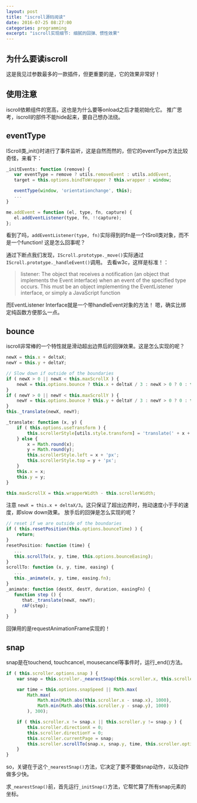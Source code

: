 ```yaml
---
layout: post
title: "iscroll源码阅读"
date: 2016-07-25 08:27:00
categories: programming
excerpt: "iscroll实现细节: 细腻的回弹、惯性效果"
---
```


## 为什么要读iscroll

这是我见过参数最多的一款插件，但更重要的是，它的效果非常好！

## 使用注意

iscroll依赖组件的宽高，这也是为什么要等onload之后才能初始化它。
推广思考，iscroll的部件不能hide起来，要自己想办法绕。

## eventType

IScroll类_init()时进行了事件监听，这是自然而然的，但它的eventType方法比较奇怪，来看下：

```javascript
_initEvents: function (remove) {
   var eventType = remove ? utils.removeEvent : utils.addEvent,
   target = this.options.bindToWrapper ? this.wrapper : window;

   eventType(window, 'orientationchange', this);
   ...
}

me.addEvent = function (el, type, fn, capture) {
   el.addEventListener(type, fn, !!capture);
};
```

看到了吗，`addEventListener(type, fn)`实际得到的fn是一个ISroll类对象，而不是一个function!
这是怎么回事呢？

通过下断点我们发现，`IScroll.prototype._move()`实际通过`IScroll.prototype._handleEvent()`调用。
去看w3c，这样是标准！：

>listener: The object that receives a notification (an object that implements the Event interface) when an event of the specified type occurs. This must be an object implementing the EventListener interface, or simply a JavaScript function

而EventListener Interface就是一个带handleEvent对象的方法！
嗯，确实比绑定纯函数方便那么一点。

## bounce

iscroll非常棒的一个特性就是滑动超出边界后的回弹效果。这是怎么实现的呢？

```javascript
newX = this.x + deltaX;
newY = this.y + deltaY;

// Slow down if outside of the boundaries
if ( newX > 0 || newX < this.maxScrollX ) {
    newX = this.options.bounce ? this.x + deltaX / 3 : newX > 0 ? 0 : this.maxScrollX;
}
if ( newY > 0 || newY < this.maxScrollY ) {
    newY = this.options.bounce ? this.y + deltaY / 3 : newY > 0 ? 0 : this.maxScrollY;
}
this._translate(newX, newY);

_translate: function (x, y) {
    if ( this.options.useTransform ) {
        this.scrollerStyle[utils.style.transform] = 'translate(' + x + 'px,' + y + 'px)' + this.translateZ;
    } else {
        x = Math.round(x);
        y = Math.round(y);
        this.scrollerStyle.left = x + 'px';
        this.scrollerStyle.top = y + 'px';
    }
    this.x = x;
    this.y = y;
}

this.maxScrollX	= this.wrapperWidth - this.scrollerWidth;
```

注意 `newX = this.x + deltaX/3`。这只保证了超出边界时，拖动速度小于手的速度，即slow down效果。
放手后的回弹是怎么实现的呢？

```javascript
// reset if we are outside of the boundaries
if ( this.resetPosition(this.options.bounceTime) ) {
    return;
}
resetPosition: function (time) {
   ...
   this.scrollTo(x, y, time, this.options.bounceEasing);
}
scrollTo: function (x, y, time, easing) {
   ...
   this._animate(x, y, time, easing.fn);
}
_animate: function (destX, destY, duration, easingFn) {
   function step () {
      that._translate(newX, newY);
      rAF(step);
   }
}
```

回弹用的是requestAnimationFrame实现的！

## snap

snap是在touchend, touchcancel, mousecancel等事件时，运行_end()方法。

```javascript
if ( this.scroller.options.snap ) {
	var snap = this.scroller._nearestSnap(this.scroller.x, this.scroller.y);

	var time = this.options.snapSpeed || Math.max(
		Math.max(
			Math.min(Math.abs(this.scroller.x - snap.x), 1000),
			Math.min(Math.abs(this.scroller.y - snap.y), 1000)
		), 300);

	if ( this.scroller.x != snap.x || this.scroller.y != snap.y ) {
		this.scroller.directionX = 0;
		this.scroller.directionY = 0;
		this.scroller.currentPage = snap;
		this.scroller.scrollTo(snap.x, snap.y, time, this.scroller.options.bounceEasing);
	}
}
```

so，关键在于这个`_nearestSnap()`方法，它决定了要不要做snap动作，以及动作做多少快。

求`_nearestSnap()`前，首先运行`_initSnap()`方法，它帮忙算了所有snap元素的坐标。


